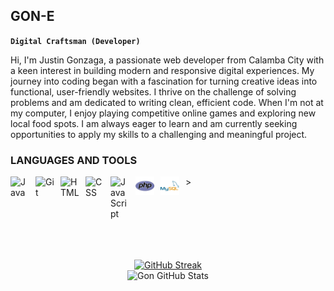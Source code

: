 ## GON-E
**`Digital Craftsman (Developer)`**


Hi, I'm Justin Gonzaga, a passionate web developer from Calamba City with a keen interest in building modern and responsive digital experiences. My journey into coding began with a fascination for turning creative ideas into functional, user-friendly websites. I thrive on the challenge of solving problems and am dedicated to writing clean, efficient code. When I'm not at my computer, I enjoy playing competitive online games and exploring new local food spots. I am always eager to learn and am currently seeking opportunities to apply my skills to a challenging and meaningful project.




### LANGUAGES AND TOOLS

<img align="left" alt="Java" width="30px" style="padding-right:10px;" src="https://cdn.jsdelivr.net/gh/devicons/devicon/icons/java/java-original.svg"/>>
<img align="left" alt="Git" width="30px" style="padding-right:10px;" src="https://cdn.jsdelivr.net/gh/devicons/devicon/icons/git/git-original.svg" />
<img align="left" alt="HTML" width="30px" style="padding-right:10px;" src="https://cdn.jsdelivr.net/gh/devicons/devicon/icons/html5/html5-plain.svg" />
<img align="left" alt="CSS" width="30px" style="padding-right:10px;" src="https://cdn.jsdelivr.net/gh/devicons/devicon/icons/css3/css3-plain.svg" />
<img align="left" alt="JavaScript" width="30px" style="padding-right:10px;" src="https://cdn.jsdelivr.net/gh/devicons/devicon/icons/javascript/javascript-plain.svg" />
<img align="left" alt="JavaScript" width="30px" style="padding-right:10px;" src="https://github.com/devicons/devicon/blob/master/icons/php/php-original.svg" />
<img align="left" alt="JavaScript" width="30px" style="padding-right:10px;" src="https://github.com/devicons/devicon/blob/master/icons/mysql/mysql-original-wordmark.svg" />
<br />
<br></br>
<br></br>
<br></br>
<div align="center">
<a href="https://git.io/streak-stats"><img src="https://streak-stats.demolab.com?user=GON-E&theme=nightowl" alt="GitHub Streak" /></a>
  <br>
<img src="https://github-readme-stats.vercel.app/api?username=GON-E&theme=monokai&show_icons=true&hide_border=false&count_private=true" alt="Gon GitHub Stats" />
  </div>
